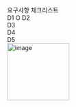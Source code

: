요구사항 체크리스트	
D1	O
D2	
D3	
D4	
D5	
<img width="145" height="133" alt="image" src="https://github.com/user-attachments/assets/5997f04a-d99f-40db-b895-93ef5546c082" />
